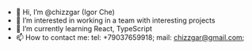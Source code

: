 - 👋 Hi, I’m @chizzgar (Igor Che)
- 👀 I’m interested in working in a team with interesting projects
- 🌱 I’m currently learning React, TypeScript
- 📫 How to contact me: tel: +79037659918; mail: chizzgar@gmail.com; 

<!---
chizzgar/chizzgar is a ✨ special ✨ repository because its `README.md` (this file) appears on your GitHub profile.
You can click the Preview link to take a look at your changes.
--->
